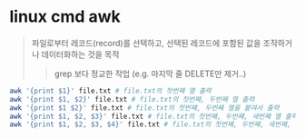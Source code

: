# linux cmd awk

> 파일로부터 레코드(record)를 선택하고, 선택된 레코드에 포함된 값을 조작하거나 데이터화하는 것을 목적
>
> > grep 보다 정교한 작업 (e.g. 마지막 줄 DELETE만 제거..)

```sh
awk '{print $1}' file.txt # file.txt의 첫번째 열 출력
awk '{print $1, $2}' file.txt # file.txt의 첫번째, 두번째 열 출력
awk '{print $1 $2}' file.txt # file.txt의 첫번째, 두번째 열을 붙여서 출력
awk '{print $1, $2, $3}' file.txt # file.txt의 첫번째, 두번째, 세번째 열 출력
awk '{print $1, $2, $3, $4}' file.txt # file.txt의 첫번째, 두번째, 세번째, 네번째 열 출력
```

